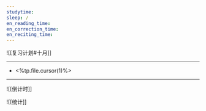 ```yaml
---
studytime: 
sleep: /
en_reading_time: 
en_correction_time: 
en_reciting_time: 
---
```

![[复习计划#十月]]

---

- <%tp.file.cursor(1)%>

---

![[倒计时]]

![[统计]]
